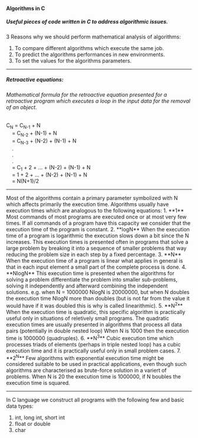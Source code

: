 #### Algorithms in C
##### Useful pieces of code written in C to address algorithmic issues. 


3 Reasons why we should perform mathematical analysis of algorithms:
1. To compare different algorithms which execute the same job.
2. To predict the algorithms performances in new environments.
3. To set the values for the algorithms parameters.
<hr /> 

##### Retroactive equations:

###### Mathematical formula for the retroactive equation presented for a retroactive program which executes a loop in the input data for the removal of an object.

C<sub>N</sub> = C<sub>N-1</sub> + N  <br />
           &nbsp; &nbsp;   = C<sub>N-2</sub> + (N-1) + N  <br />
           &nbsp; &nbsp;   = C<sub>N-3</sub> + (N-2) + (N-1) + N  <br />
           &nbsp; &nbsp;   . <br />
           &nbsp; &nbsp;   . <br />
           &nbsp; &nbsp;   . <br /> 
           &nbsp; &nbsp;   = C<sub>1</sub> + 2 + ... + (N-2) + (N-1) + N <br />
           &nbsp; &nbsp;   = 1 + 2 + ... + (N-2) + (N-1) + N <br />
          &nbsp; &nbsp;    = N(N+1)/2

<hr /> 
Most of the algorithms contain a primary parameter symbolized with N which affects primarily the execution time.
Algorithms usually have execution times which are analogous to the following equations:
1. **1** Most commands of most programs are executed once or at most very few times. If all commands of a program have this capacity we consider that the execution time of the program is constant.
2. **logN** When the execution time of a program is logarithmic the execution slows down a bit since the N increases. This execution times is presented often in programs that solve a large problem by breaking it into a sequence of smaller problems that way reducing the problem size in each step by a fixed percentage.  
3. **N** When the execution time of a program is linear what applies in general is that in each input element a small part of the complete process is done.
4. **NlogN** This execution time is presented when the algorithms for solving  a problem differentiate the problem into smaller sub-problems, solving it independently and afterward combining the independent solutions. e.g. when N = 1000000 NlogN is 20000000, but when N doubles the execution time NlogN more than doubles (but is not far from the value it would have if it was doubled this is why is called linearithmic).  
5. **N<sup>2</sup>** When the execution time is quadratic, this specific algorithm is practically useful only in situations of reletively small programs. The quadratic execution times are usually presented in algorithms that process all data pairs (potentially in double nested loop) When N is 1000 then the execution time is 1000000 (quadruples).
6. **N<sup>3</sup>** Cubic execution time which processes triads of elements (perhaps in triple nested loop) has a cubic execution time and it is practically useful only in small problem cases. 
7. **2<sup>N</sup>** Few algorithms with exponential execution time might be considered suitable to be used in practical applications, even though such algorithms are characterised as brute-force solution in a variert of problems. When N is 20 the execution time is 1000000, if N boubles the execution time is squared.
<hr /> 

In C language we construct all programs with the following few and basic data types:
1. int, long int, short int
2. float or double
3. char
